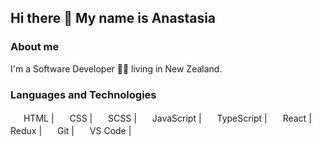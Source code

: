 ## Hi there 👋 My name is Anastasia

### About me

I'm a Software Developer :woman_technologist: living in New Zealand.

### Languages and Technologies

<div>
  <span><img src="https://cdn.jsdelivr.net/gh/devicons/devicon/icons/html5/html5-original-wordmark.svg" width=17 height=17/> HTML</span> |
  <span><img src="https://cdn.jsdelivr.net/gh/devicons/devicon/icons/css3/css3-original-wordmark.svg" width=17 height=17/> CSS</span> |
  <span><img src="https://cdn.jsdelivr.net/gh/devicons/devicon/icons/sass/sass-original.svg" width=17 height=17/> SCSS</span> |
  <span><img src="https://cdn.jsdelivr.net/gh/devicons/devicon/icons/javascript/javascript-original.svg" width=17 height=17/> JavaScript</span> |
  <span><img src="https://cdn.jsdelivr.net/gh/devicons/devicon/icons/typescript/typescript-original.svg" width=17 height=17/> TypeScript</span> |
  <span><img src="https://cdn.jsdelivr.net/gh/devicons/devicon/icons/react/react-original.svg" width=17 height=17/> React</span> |
  <span><img src="https://cdn.jsdelivr.net/gh/devicons/devicon/icons/redux/redux-original.svg" width=17 height=17/> Redux</span> |  
  <span><img src="https://cdn.jsdelivr.net/gh/devicons/devicon/icons/git/git-original.svg" width=17 height=17/> Git</span> |
  <span><img src="https://cdn.jsdelivr.net/gh/devicons/devicon/icons/vscode/vscode-original.svg" width=17 height=17/> VS Code</span> |
</div>

<!--
**Annastrin/Annastrin** is a ✨ _special_ ✨ repository because its `README.md` (this file) appears on your GitHub profile.

Here are some ideas to get you started:

- 🔭 I’m currently working on ...
- 🌱 I’m currently learning ...
- 👯 I’m looking to collaborate on ...
- 🤔 I’m looking for help with ...
- 💬 Ask me about ...
- 📫 How to reach me: ...
- 😄 Pronouns: ...
- ⚡ Fun fact: ...
-->
